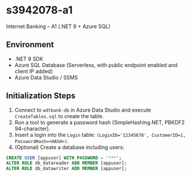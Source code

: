 # s3942078-a1
Internet Banking – A1 (.NET 9 + Azure SQL)

## Environment
- .NET 9 SDK
- Azure SQL Database (Serverless, with public endpoint enabled and client IP added)
- Azure Data Studio / SSMS

## Initialization Steps
1. Connect to `wdtbank-db` in Azure Data Studio and execute `CreateTables.sql` to create the table.
2. Run a tool to generate a password hash (SimpleHashing.NET, PBKDF2 94-character).
3. Insert a login into the `Login` table: `(LoginID='12345678', CustomerID=1, PasswordHash=<HASH>)`.
4. (Optional) Create a database including users:
```sql
CREATE USER [appuser] WITH PASSWORD = '***';
ALTER ROLE db_datareader ADD MEMBER [appuser];
ALTER ROLE db_datawriter ADD MEMBER [appuser];
